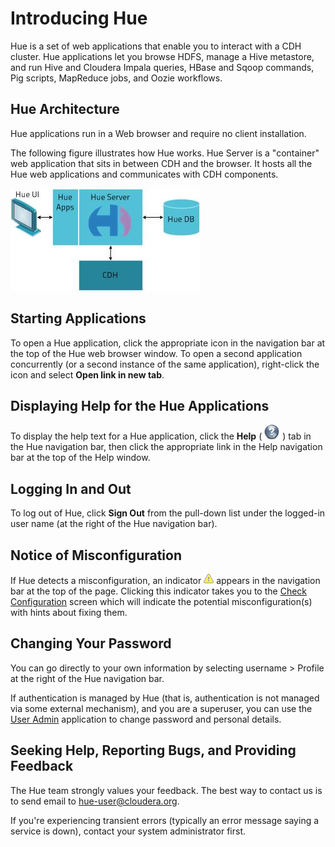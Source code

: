 
<link rel="stylesheet" href="docbook.css" type="text/css" media="screen" title="no title" charset="utf-8"></link>

Introducing Hue
===============

Hue is a set of web applications that enable you to interact with a CDH
cluster. Hue applications let you browse HDFS, manage a Hive metastore,
and run Hive and Cloudera Impala queries, HBase and Sqoop commands, Pig
scripts, MapReduce jobs, and Oozie workflows.

Hue Architecture
----------------

Hue applications run in a Web browser and require no client
installation.

The following figure illustrates how Hue works. Hue Server is a
"container" web application that sits in between CDH and the browser. It
hosts all the Hue web applications and communicates with CDH components.

![image](images/huearch.jpg)

Starting Applications
---------------------

To open a Hue application, click the appropriate icon in the navigation
bar at the top of the Hue web browser window. To open a second application concurrently (or a second instance of the
same application), right-click the icon and select **Open link in new
tab**.

Displaying Help for the Hue Applications
----------------------------------------

To display the help text for a Hue application, click the **Help** (
![image](images/icon_help_24.png) ) tab in the Hue navigation bar, then
click the appropriate link in the Help navigation bar at the top of the
Help window.

Logging In and Out
------------------

To log out of Hue, click **Sign Out** from the pull-down list under the
logged-in user name (at the right of the Hue navigation bar).

Notice of Misconfiguration
--------------------------

If Hue detects a misconfiguration, an indicator
![image](images/misconfiguration.png) appears in the navigation bar at
the top of the page. Clicking this indicator takes you to the [Check
Configuration](../about.html) screen
which will indicate the potential misconfiguration(s) with hints about
fixing them.

Changing Your Password
----------------------

You can go directly to your own information by selecting username \>
Profile at the right of the Hue navigation bar.

If authentication is managed by Hue (that is, authentication is not
managed via some external mechanism), and you are a superuser, you can
use the [User Admin](../useradmin.html) application to
change password and personal details.

Seeking Help, Reporting Bugs, and Providing Feedback
----------------------------------------------------

The Hue team strongly values your feedback. The best way to contact us
is to send email to
[hue-user@cloudera.org](mailto:hue-user@cloudera.org).

If you're experiencing transient errors (typically an error message
saying a service is down), contact your system administrator first.
